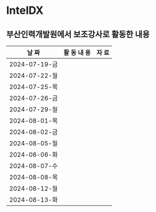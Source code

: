 # IntelDX

## 부산인력개발원에서 보조강사로 활동한 내용

| 날 짜 | 활 동 내 용 | 자 료 | 
| ----- | ----- | ----- |
| 2024-07-19-금 ||
| 2024-07-22-월 ||
| 2024-07-25-목 ||
| 2024-07-26-금 ||
| 2024-07-29-월 ||
| 2024-08-01-목 ||
| 2024-08-02-금 ||
| 2024-08-05-월 ||
| 2024-08-06-화 ||
| 2024-08-07-수 ||
| 2024-08-08-목 ||
| 2024-08-12-월 ||
| 2024-08-13-화 ||